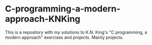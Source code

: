 # C-programming-a-modern-approach-KNKing
This is a repository with my solutions to K.N. King's "C programming, a modern approach" exercises and projects. Mainly projects.
